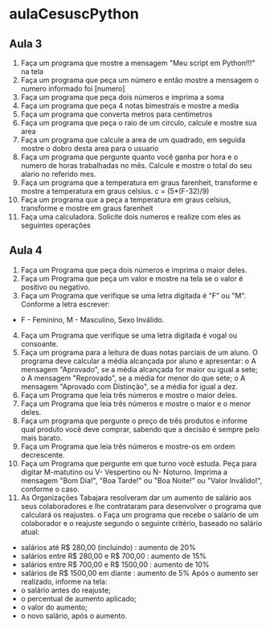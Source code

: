 # aulaCesuscPython
## Aula 3
1. Faça um programa que mostre a mensagem "Meu script em Python!!!" na tela
2. Faça um programa que peça um número e então mostre a mensagem o numero informado foi [numero]
3. Faça um programa que peça dois números e imprima a soma
4. Faça um programa que peça 4 notas bimestrais e mostre a media
5. Faça um programa que converta metros para centímetros
6.  Faça um programa que peça o raio de um circulo, calcule e mostre sua area
7.  Faça um programa que calcule a area de um quadrado, em seguida mostre o dobro desta area para o usuario
8.  Faça um programa que pergunte quanto você ganha por hora e o numero de horas trabalhadas no mês. Calcule e mostre o total do seu
alario no referido mes.
9.  Faça um programa que a temperatura em graus  farenheit, transforme e mostre a temperatura em graus celsius. c = (5*(F-32)/9)
10.  Faça um programa que a peça a temperatura em graus celsius, transforme e mostre em graus farenheit
11.  Faça uma calculadora. Solicite dois numeros e realize com eles as seguintes operações

## Aula 4

1. Faça um Programa que peça dois números e imprima o maior deles.
2. Faça um Programa que peça um valor e mostre na tela se o valor é positivo ou negativo.
3. Faça um Programa que verifique se uma letra digitada é "F" ou "M". Conforme a letra escrever:
- F - Feminino, M - Masculino, Sexo Inválido.
4. Faça um Programa que verifique se uma letra digitada é vogal ou consoante.
5. Faça um programa para a leitura de duas notas parciais de um aluno. O programa deve
calcular a média alcançada por aluno e apresentar:
o A mensagem "Aprovado", se a média alcançada for maior ou igual a sete;
o A mensagem "Reprovado", se a média for menor do que sete;
o A mensagem "Aprovado com Distinção", se a média for igual a dez.
6. Faça um Programa que leia três números e mostre o maior deles.
7. Faça um Programa que leia três números e mostre o maior e o menor deles.
8. Faça um programa que pergunte o preço de três produtos e informe qual produto você deve
comprar, sabendo que a decisão é sempre pelo mais barato.
9. Faça um Programa que leia três números e mostre-os em ordem decrescente.
10. Faça um Programa que pergunte em que turno você estuda. Peça para digitar M-matutino ou
V- Vespertino ou N- Noturno. Imprima a mensagem "Bom Dia!", "Boa Tarde!" ou "Boa Noite!"
ou "Valor Inválido!", conforme o caso.
11. As Organizações Tabajara resolveram dar um aumento de salário aos seus colaboradores e
lhe contrataram para desenvolver o programa que calculará os reajustes.
o Faça um programa que recebe o salário de um colaborador e o reajuste segundo o
seguinte critério, baseado no salário atual:
-  salários até R$ 280,00 (incluindo) : aumento de 20%
-  salários entre R$ 280,00 e R$ 700,00 : aumento de 15%
-  salários entre R$ 700,00 e R$ 1500,00 : aumento de 10%
-  salários de R$ 1500,00 em diante : aumento de 5% Após o aumento ser realizado,
informe na tela:
-  o salário antes do reajuste;
-  o percentual de aumento aplicado;
-  o valor do aumento;
-  o novo salário, após o aumento.
